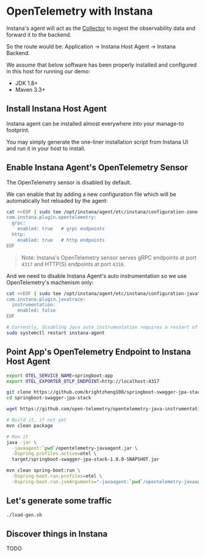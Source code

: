 # OpenTelemetry with Instana

Instana's agent will act as the [Collector](https://opentelemetry.io/docs/collector/) to ingest the observability data and forward it to the backend.

So the route would be: Application -> Instana Host Agent -> Instana Backend.

We assume that below software has been properly installed and configured in this host for running our demo:
- JDK 1.8+
- Maven 3.3+


## Install Instana Host Agent

Instana agent can be installed almost everywhere into your manage-to footprint.

You may simply generate the one-liner installation script from Instana UI and run it in your host to install.


## Enable Instana Agent's OpenTelemetry Sensor

The OpenTelemetry sensor is disabled by default.

We can enable that by adding a new configuration file which will be automatically hot reloaded by the agent:

```sh
cat <<EOF | sudo tee /opt/instana/agent/etc/instana/configuration-zone.yaml
com.instana.plugin.opentelemetry:
  grpc:
    enabled: true   # grpc endpoints
  http:
    enabled: true   # http endpoints
EOF
```

> Note: Instana's OpenTelemetry sensor serves gRPC endpoints at port `4317` and HTTP(S) endpoints at port `4318`.

And we need to disable Instana Agent's auto instrumentation so we use OpenTelemetry's machenism only:

```sh
cat <<EOF | sudo tee /opt/instana/agent/etc/instana/configuration-javatrace.yaml
com.instana.plugin.javatrace:
  instrumentation:
    enabled: false
EOF

# Currently, disabling Java auto instrumentation requires a restart of Instana Agent
sudo systemctl restart instana-agent
```


## Point App's OpenTelemetry Endpoint to Instana Host Agent

```sh
export OTEL_SERVICE_NAME=springboot-app
export OTEL_EXPORTER_OTLP_ENDPOINT=http://localhost:4317

git clone https://github.com/brightzheng100/springboot-swagger-jpa-stack
cd springboot-swagger-jpa-stack

wget https://github.com/open-telemetry/opentelemetry-java-instrumentation/releases/latest/download/opentelemetry-javaagent.jar

# Build it, if not yet
mvn clean package

# Run it
java -jar \
  -javaagent:`pwd`/opentelemetry-javaagent.jar \
  -Dspring.profiles.active=otel \
  target/springboot-swagger-jpa-stack-1.0.0-SNAPSHOT.jar

mvn clean spring-boot:run \
  -Dspring-boot.run.profiles=otel \
  -Dspring-boot.run.jvmArguments="-javaagent:`pwd`/opentelemetry-javaagent.jar"
```

## Let's generate some traffic

```sh
./load-gen.sh
```

## Discover things in Instana

TODO
